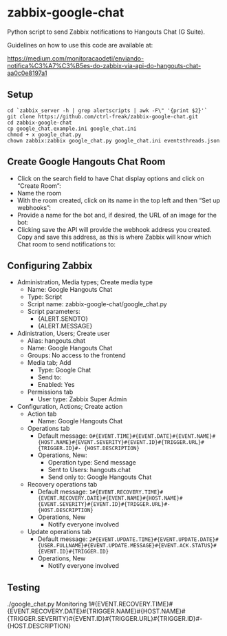 # zabbix-google-chat
Python script to send Zabbix notifications to Hangouts Chat (G Suite).

Guidelines on how to use this code are available at:

https://medium.com/monitoracaodeti/enviando-notifica%C3%A7%C3%B5es-do-zabbix-via-api-do-hangouts-chat-aa0c0e8197a1

## Setup

    cd `zabbix_server -h | grep alertscripts | awk -F\" '{print $2}'`
    git clone https://github.com/ctrl-freak/zabbix-google-chat.git
    cd zabbix-google-chat
    cp google_chat.example.ini google_chat.ini
    chmod + x google_chat.py
    chown zabbix:zabbix google_chat.py google_chat.ini eventsthreads.json

## Create Google Hangouts Chat Room

- Click on the search field to have Chat display options and click on “Create Room”:
- Name the room
- With the room created, click on its name in the top left and then “Set up webhooks”:
- Provide a name for the bot and, if desired, the URL of an image for the bot:
- Clicking save the API will provide the webhook address you created. Copy and save this address, as this is where Zabbix will know which Chat room to send notifications to:

## Configuring Zabbix

* Administration, Media types; Create media type
  - Name: Google Hangouts Chat
  - Type: Script
  - Script name: zabbix-google-chat/google_chat.py
  - Script parameters:
    - {ALERT.SENDTO}
    - {ALERT.MESSAGE}
* Adinistration, Users; Create user
  - Alias: hangouts.chat
  - Name: Google Hangouts Chat
  - Groups: No access to the frontend
  - Media tab; Add
    - Type: Google Chat
    - Send to: <Webhook Name>
    - Enabled: Yes
  - Permissions tab
    - User type: Zabbix Super Admin
* Configuration, Actions; Create action
  - Action tab
    - Name: Google Hangouts Chat
  - Operations tab
    - Default message: `0#{EVENT.TIME}#{EVENT.DATE}#{EVENT.NAME}#{HOST.NAME}#{EVENT.SEVERITY}#{EVENT.ID}#{TRIGGER.URL}#{TRIGGER.ID}#- {HOST.DESCRIPTION}`
    - Operations, New:
      - Operation type: Send message
      - Sent to Users: hangouts.chat
      - Send only to: Google Hangouts Chat
  - Recovery operations tab
    - Default message: `1#{EVENT.RECOVERY.TIME}#{EVENT.RECOVERY.DATE}#{EVENT.NAME}#{HOST.NAME}#{EVENT.SEVERITY}#{EVENT.ID}#{TRIGGER.URL}#- {HOST.DESCRIPTION}`
    - Operations, New
      - Notify everyone involved
  - Update operations tab
    - Default message: `2#{EVENT.UPDATE.TIME}#{EVENT.UPDATE.DATE}#{USER.FULLNAME}#{EVENT.UPDATE.MESSAGE}#{EVENT.ACK.STATUS}#{EVENT.ID}#{TRIGGER.ID}`
    - Operations, New
      - Notify everyone involved

## Testing

./google_chat.py Monitoring 1#{EVENT.RECOVERY.TIME}#{EVENT.RECOVERY.DATE}#{TRIGGER.NAME}#{HOST.NAME}#{TRIGGER.SEVERITY}#{EVENT.ID}#{TRIGGER.URL}#{TRIGGER.ID}#- {HOST.DESCRIPTION}
